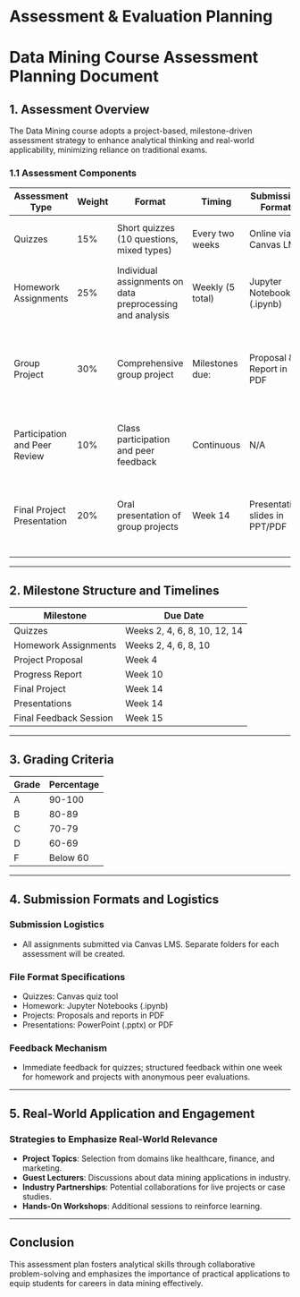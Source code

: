 Assessment & Evaluation Planning
================================

# Data Mining Course Assessment Planning Document

## 1. Assessment Overview

The Data Mining course adopts a project-based, milestone-driven assessment strategy to enhance analytical thinking and real-world applicability, minimizing reliance on traditional exams.

### 1.1 Assessment Components

| Assessment Type                | Weight | Format                                                        | Timing                       | Submission Format                  | Grading Rubric                                                                                                      |
|--------------------------------|--------|--------------------------------------------------------------|------------------------------|------------------------------------|---------------------------------------------------------------------------------------------------------------------|
| Quizzes                         | 15%    | Short quizzes (10 questions, mixed types)                    | Every two weeks              | Online via Canvas LMS              | 1 point for correct answers, 0 for incorrect                                                                          |
| Homework Assignments           | 25%    | Individual assignments on data preprocessing and analysis     | Weekly (5 total)             | Jupyter Notebooks (.ipynb)        | 50% Completeness, 30% Accuracy, 20% Clarity                                                                        |
| Group Project                  | 30%    | Comprehensive group project                                   | Milestones due:              | Proposal & Report in PDF          | 30% Depth of Analysis, 30% Creativity & Originality, 20% Communication, 20% Team Collaboration Evidence           |
| Participation and Peer Review   | 10%    | Class participation and peer feedback                         | Continuous                   | N/A                                | 50% Engagement, 50% Constructive Feedback                                                                           |
| Final Project Presentation      | 20%    | Oral presentation of group projects                           | Week 14                      | Presentation slides in PPT/PDF    | 40% Content Understanding, 30% Presentation Skills, 30% Handling Questions                                           |

---

## 2. Milestone Structure and Timelines

| Milestone                 | Due Date    |
|--------------------------|-------------|
| Quizzes                  | Weeks 2, 4, 6, 8, 10, 12, 14 |
| Homework Assignments     | Weeks 2, 4, 6, 8, 10       |
| Project Proposal         | Week 4    |
| Progress Report          | Week 10   |
| Final Project            | Week 14   |
| Presentations            | Week 14   |
| Final Feedback Session    | Week 15   |

---

## 3. Grading Criteria

| Grade | Percentage |
|-------|------------|
| A     | 90-100     |
| B     | 80-89      |
| C     | 70-79      |
| D     | 60-69      |
| F     | Below 60   |

---

## 4. Submission Formats and Logistics

### Submission Logistics
- All assignments submitted via Canvas LMS. Separate folders for each assessment will be created.
  
### File Format Specifications
- Quizzes: Canvas quiz tool
- Homework: Jupyter Notebooks (.ipynb)
- Projects: Proposals and reports in PDF
- Presentations: PowerPoint (.pptx) or PDF

### Feedback Mechanism
- Immediate feedback for quizzes; structured feedback within one week for homework and projects with anonymous peer evaluations.

---

## 5. Real-World Application and Engagement

### Strategies to Emphasize Real-World Relevance
- **Project Topics**: Selection from domains like healthcare, finance, and marketing.
- **Guest Lecturers**: Discussions about data mining applications in industry.
- **Industry Partnerships**: Potential collaborations for live projects or case studies.
- **Hands-On Workshops**: Additional sessions to reinforce learning.

---

## Conclusion

This assessment plan fosters analytical skills through collaborative problem-solving and emphasizes the importance of practical applications to equip students for careers in data mining effectively.